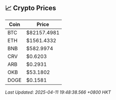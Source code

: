 ## 📈 Crypto Prices

| Coin | Price |
| ---- | ----- |
| BTC | $82157.4981 |
| ETH | $1561.4332 |
| BNB | $582.9974 |
| CRV | $0.6203 |
| ARB | $0.2931 |
| OKB | $53.1802 |
| DOGE | $0.1581 |

_Last Updated: 2025-04-11 19:48:38.566 +0800 HKT_